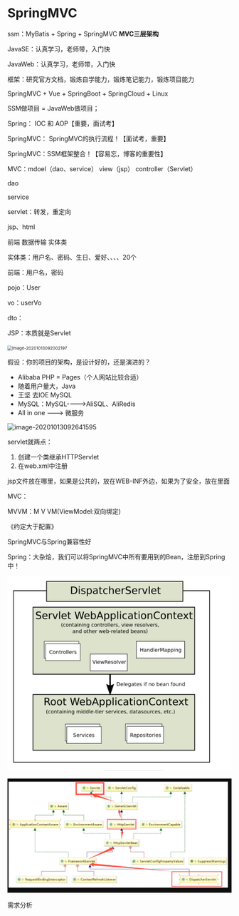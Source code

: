 # SpringMVC

ssm：MyBatis + Spring + SpringMVC    **MVC三层架构**



JavaSE：认真学习，老师带，入门快

JavaWeb：认真学习，老师带，入门快

框架：研究官方文档，锻炼自学能力，锻炼笔记能力，锻炼项目能力



SpringMVC + Vue + SpringBoot + SpringCloud + Linux



SSM做项目 = JavaWeb做项目；



Spring： IOC 和 AOP【重要，面试考】



SpringMVC： SpringMVC的执行流程！【面试考，重要】

SpringMVC：SSM框架整合！【容易忘，博客的重要性】



MVC：mdoel（dao、service）	view（jsp）	controller（Servlet）



dao

service

servlet：转发，重定向

jsp、html



前端	数据传输	实体类

实体类：用户名、密码、生日、爱好、、、、20个

前端：用户名，密码



pojo：User

vo：userVo

dto：



JSP：本质就是Servlet

<img src="SpringMVC-learning.assets/image-20201013092002197.png" alt="image-20201013092002197" style="zoom:67%;" />

假设：你的项目的架构，是设计好的，还是演进的？

- Alibaba	PHP = Pages（个人网站比较合适）
- 随着用户量大，Java
- 王坚 去IOE   MySQL
- MySQL：MySQL---->AliSQL、AliRedis
- All in one ---> 微服务





![image-20201013092641595](SpringMVC-learning.assets/image-20201013092641595.png)





servlet就两点：

1. 创建一个类继承HTTPServlet
2. 在web.xml中注册

jsp文件放在哪里，如果是公共的，放在WEB-INF外边，如果为了安全，放在里面





MVC：

MVVM：M	V	VM(ViewModel:双向绑定)



《约定大于配置》

SpringMVC与Spring兼容性好

Spring：大杂烩，我们可以将SpringMVC中所有要用到的Bean，注册到Spring中！

<img src="SpringMVC-learning.assets/image-20201013212830185.png" alt="image-20201013212830185" style="zoom:67%;" />



![image-20201013213402995](SpringMVC-learning.assets/image-20201013213402995.png)







需求分析